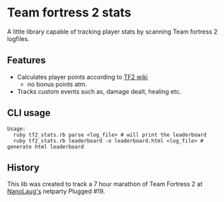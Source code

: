 Team fortress 2 stats
=====================

A little library capable of tracking player stats by scanning Team fortress 2 logfiles.

Features
--------

* Calculates player points according to [TF2 wiki](http://wiki.teamfortress.com/wiki/Scoreboard#Points)
    * no bonus points atm.
* Tracks custom events such as, damage dealt, healing etc.


CLI usage
---------
    Usage:
      ruby tf2_stats.rb parse <log_file> # will print the leaderboard
      ruby tf2_stats.rb leaderboard -o leaderboard.html <log_file> # generate html leaderboard

History
-------

This lib was created to track a 7 hour marathon of Team Fortress 2 at [NanoLaug's](http://www.nanolaug.dk/) netparty Plugged #19.
